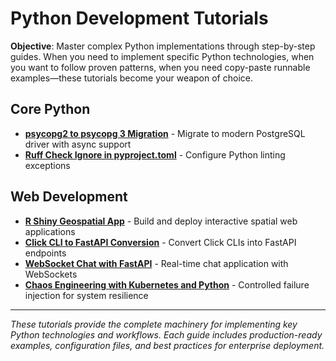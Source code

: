 # Python Development Tutorials

**Objective**: Master complex Python implementations through step-by-step guides. When you need to implement specific Python technologies, when you want to follow proven patterns, when you need copy-paste runnable examples—these tutorials become your weapon of choice.

## Core Python

- **[psycopg2 to psycopg 3 Migration](psycopg2-to-psycopg3-migration.md)** - Migrate to modern PostgreSQL driver with async support
- **[Ruff Check Ignore in pyproject.toml](ruff-check-ignore-pyproject.md)** - Configure Python linting exceptions

## Web Development

- **[R Shiny Geospatial App](r-shiny-geoapp.md)** - Build and deploy interactive spatial web applications
- **[Click CLI to FastAPI Conversion](click-to-fastapi-conversion.md)** - Convert Click CLIs into FastAPI endpoints
- **[WebSocket Chat with FastAPI](websocket-chat-fastapi.md)** - Real-time chat application with WebSockets
- **[Chaos Engineering with Kubernetes and Python](chaos-engineering-k8s-python.md)** - Controlled failure injection for system resilience

---

*These tutorials provide the complete machinery for implementing key Python technologies and workflows. Each guide includes production-ready examples, configuration files, and best practices for enterprise deployment.*
